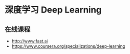 # 深度学习 Deep Learning

## 在线课程
* http://www.fast.ai
* https://www.coursera.org/specializations/deep-learning

